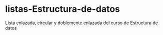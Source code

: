 # listas-Estructura-de-datos
Lista enlazada, circular y doblemente enlazada del curso de Estructura de datos 
